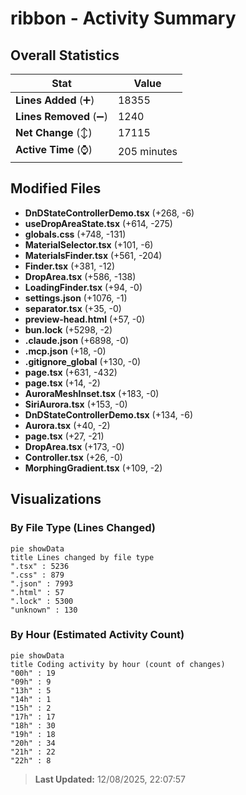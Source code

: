 # ribbon - Activity Summary 

## Overall Statistics

| Stat                   | Value                                                             |
| ---------------------- | ----------------------------------------------------------------- |
| **Lines Added** (➕)   | 18355                                          |
| **Lines Removed** (➖) | 1240                                        |
| **Net Change** (↕)    | 17115                |
| **Active Time** (⌚)   | 205 minutes |


## Modified Files
- **DnDStateControllerDemo.tsx** (+268, -6)
- **useDropAreaState.tsx** (+614, -275)
- **globals.css** (+748, -131)
- **MaterialSelector.tsx** (+101, -6)
- **MaterialsFinder.tsx** (+561, -204)
- **Finder.tsx** (+381, -12)
- **DropArea.tsx** (+586, -138)
- **LoadingFinder.tsx** (+94, -0)
- **settings.json** (+1076, -1)
- **separator.tsx** (+35, -0)
- **preview-head.html** (+57, -0)
- **bun.lock** (+5298, -2)
- **.claude.json** (+6898, -0)
- **.mcp.json** (+18, -0)
- **.gitignore_global** (+130, -0)
- **page.tsx** (+631, -432)
- **page.tsx** (+14, -2)
- **AuroraMeshInset.tsx** (+183, -0)
- **SiriAurora.tsx** (+153, -0)
- **DnDStateControllerDemo.tsx** (+134, -6)
- **Aurora.tsx** (+40, -2)
- **page.tsx** (+27, -21)
- **DropArea.tsx** (+173, -0)
- **Controller.tsx** (+26, -0)
- **MorphingGradient.tsx** (+109, -2)

## Visualizations

### By File Type (Lines Changed)

```mermaid
pie showData
title Lines changed by file type
".tsx" : 5236
".css" : 879
".json" : 7993
".html" : 57
".lock" : 5300
"unknown" : 130
```

### By Hour (Estimated Activity Count)

```mermaid
pie showData
title Coding activity by hour (count of changes)
"00h" : 19
"09h" : 9
"13h" : 5
"14h" : 1
"15h" : 2
"17h" : 17
"18h" : 30
"19h" : 18
"20h" : 34
"21h" : 22
"22h" : 8
```


> **Last Updated:** 12/08/2025, 22:07:57